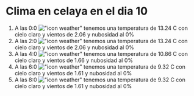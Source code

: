 # Clima en celaya en el dia 10

1. A las 0:0 !["icon weather"](http://openweathermap.org/img/w/01n.png) tenemos una temperatura de 13.24 C con cielo claro y  vientos de 2.06 y nubosidad al 0%
1. A las 2:0 !["icon weather"](http://openweathermap.org/img/w/01n.png) tenemos una temperatura de 13.24 C con cielo claro y  vientos de 2.06 y nubosidad al 0%
1. A las 4:0 !["icon weather"](http://openweathermap.org/img/w/01n.png) tenemos una temperatura de 10.86 C con cielo claro y  vientos de 1.66 y nubosidad al 0%
1. A las 6:0 !["icon weather"](http://openweathermap.org/img/w/01n.png) tenemos una temperatura de 9.32 C con cielo claro y  vientos de 1.61 y nubosidad al 0%
1. A las 8:0 !["icon weather"](http://openweathermap.org/img/w/01d.png) tenemos una temperatura de 9.32 C con cielo claro y  vientos de 1.61 y nubosidad al 0%
